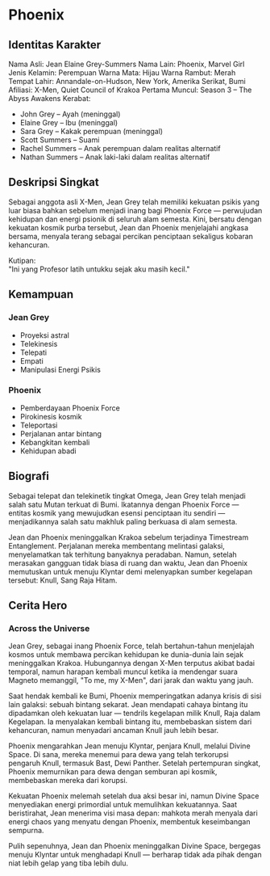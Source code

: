 # Phoenix

## Identitas Karakter

Nama Asli: Jean Elaine Grey-Summers
Nama Lain: Phoenix, Marvel Girl
Jenis Kelamin: Perempuan
Warna Mata: Hijau
Warna Rambut: Merah
Tempat Lahir: Annandale-on-Hudson, New York, Amerika Serikat, Bumi
Afiliasi: X-Men, Quiet Council of Krakoa
Pertama Muncul: Season 3 – The Abyss Awakens
Kerabat:
- John Grey – Ayah (meninggal)
- Elaine Grey – Ibu (meninggal)
- Sara Grey – Kakak perempuan (meninggal)
- Scott Summers – Suami
- Rachel Summers – Anak perempuan dalam realitas alternatif
- Nathan Summers – Anak laki-laki dalam realitas alternatif

## Deskripsi Singkat

Sebagai anggota asli X-Men, Jean Grey telah memiliki kekuatan psikis yang luar biasa bahkan sebelum menjadi inang bagi Phoenix Force — perwujudan kehidupan dan energi psionik di seluruh alam semesta. Kini, bersatu dengan kekuatan kosmik purba tersebut, Jean dan Phoenix menjelajahi angkasa bersama, menyala terang sebagai percikan penciptaan sekaligus kobaran kehancuran.

Kutipan:  
"Ini yang Profesor latih untukku sejak aku masih kecil."

## Kemampuan

### Jean Grey
- Proyeksi astral
- Telekinesis
- Telepati
- Empati
- Manipulasi Energi Psikis

### Phoenix
- Pemberdayaan Phoenix Force
- Pirokinesis kosmik
- Teleportasi
- Perjalanan antar bintang
- Kebangkitan kembali
- Kehidupan abadi


## Biografi

Sebagai telepat dan telekinetik tingkat Omega, Jean Grey telah menjadi salah satu Mutan terkuat di Bumi. Ikatannya dengan Phoenix Force — entitas kosmik yang mewujudkan esensi penciptaan itu sendiri — menjadikannya salah satu makhluk paling berkuasa di alam semesta.

Jean dan Phoenix meninggalkan Krakoa sebelum terjadinya Timestream Entanglement. Perjalanan mereka membentang melintasi galaksi, menyelamatkan tak terhitung banyaknya peradaban. Namun, setelah merasakan gangguan tidak biasa di ruang dan waktu, Jean dan Phoenix memutuskan untuk menuju Klyntar demi melenyapkan sumber kegelapan tersebut: Knull, Sang Raja Hitam.

## Cerita Hero

### Across the Universe
Jean Grey, sebagai inang Phoenix Force, telah bertahun-tahun menjelajah kosmos untuk membawa percikan kehidupan ke dunia-dunia lain sejak meninggalkan Krakoa. Hubungannya dengan X-Men terputus akibat badai temporal, namun harapan kembali muncul ketika ia mendengar suara Magneto memanggil, "To me, my X-Men", dari jarak dan waktu yang jauh.

Saat hendak kembali ke Bumi, Phoenix memperingatkan adanya krisis di sisi lain galaksi: sebuah bintang sekarat. Jean mendapati cahaya bintang itu dipadamkan oleh kekuatan luar — tendrils kegelapan milik Knull, Raja dalam Kegelapan. Ia menyalakan kembali bintang itu, membebaskan sistem dari kehancuran, namun menyadari ancaman Knull jauh lebih besar.

Phoenix mengarahkan Jean menuju Klyntar, penjara Knull, melalui Divine Space. Di sana, mereka menemui para dewa yang telah terkorupsi pengaruh Knull, termasuk Bast, Dewi Panther. Setelah pertempuran singkat, Phoenix memurnikan para dewa dengan semburan api kosmik, membebaskan mereka dari korupsi.

Kekuatan Phoenix melemah setelah dua aksi besar ini, namun Divine Space menyediakan energi primordial untuk memulihkan kekuatannya. Saat beristirahat, Jean menerima visi masa depan: mahkota merah menyala dari energi chaos yang menyatu dengan Phoenix, membentuk keseimbangan sempurna.

Pulih sepenuhnya, Jean dan Phoenix meninggalkan Divine Space, bergegas menuju Klyntar untuk menghadapi Knull — berharap tidak ada pihak dengan niat lebih gelap yang tiba lebih dulu.